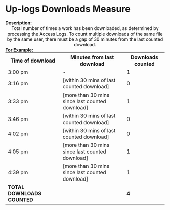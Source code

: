 <style>
@media (min-width: 980px) {
    .md-nav, .md-sidebar {
      display: none!important;
    }
}
</style>

# Up-logs Downloads Measure

<div id="value-display"></div>
<strong>Description:</strong>
<div class="tile-1" style="text-align:center; color:black">
Total number of times a work has been downloaded, as determined by processing the Access Logs. To count multiple downloads of the same file by the same user, there must be a gap of 30 minutes from the last counted download.
</div>

<strong>
For Example:
</strong>

<div style="text-align: center;">
    <table style="margin: 0 auto;">
        <tr>
          <th>Time of download</th>
          <th>Minutes from last download</th>
          <th>Downloads counted</th>
        </tr>
        <tr>
            <td>3:00 pm</td>
            <td>-</td>
            <td>1</td>
        </tr>
        <tr>
            <td>3:16 pm</td>
            <td>[within 30 mins of last counted download]</td>
            <td>0</td>
        </tr>
        <tr>
            <td>3:33 pm</td>
            <td>[more than 30 mins since last counted download]</td>
            <td>1</td>
        </tr>
        <tr>
            <td>3:46 pm</td>
            <td>[within 30 mins of last counted download]</td>
            <td>0</td>
        </tr>
        <tr>
            <td>4:02 pm</td>
            <td>[within 30 mins of last counted download]</td>
            <td>0</td>
        </tr>
        <tr>
            <td>4:05 pm</td>
            <td>[more than 30 mins since last counted download]</td>
            <td>1</td>
        </tr>
        <tr>
            <td>4:39 pm</td>
            <td>[more than 30 mins since last counted download]</td>
            <td>1</td>
        </tr>
        <tr>
            <td><strong>TOTAL DOWNLOADS COUNTED</strong></td>
            <td></td>
            <td><strong>4</strong></td>
        </tr>
    </table>
</div>

<script>
document.getElementById('value-display').innerHTML = `
  <h2><strong>up-logs/downloads/v1</strong></h2></br>
  <strong>Source <span class="tooltip"><i class="fa-solid fa-circle-info"></i> <span class="tooltiptext">Not all platforms use the same parameters to measure the same thing, so it is important to differentiate the platform we are collecting data from.</span></span> :</strong> Ubiquity Press </br>
  <strong>Type <span class="tooltip"><i class="fa-solid fa-circle-info"></i> <span class="tooltiptext">Not all measures represent the same event, some platforms report the number of people who accessed a publication (e.g. users, session), others the number of times a resource was seen (e.g. downloads). For clarity, each of the measures described here will include its type.</span></span> :</strong> references</br>
  <strong>Version <span class="tooltip"><i class="fa-solid fa-circle-info"></i> <span class="tooltiptext">Data providers and/or collectors may want to modify their definition of e.g. a download or a session. In order to ensure changes in these definitions are differentiated, we use versioning.</span></span> :</strong> 1
`;
</script>
